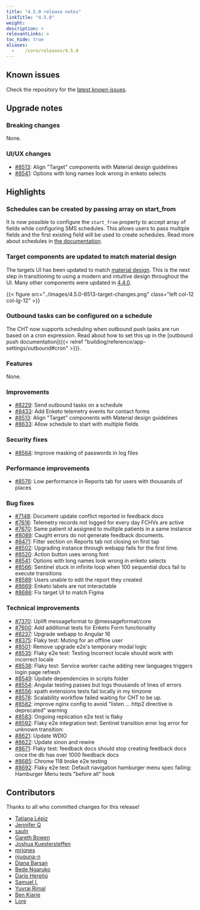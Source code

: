 ```yaml
---
title: "4.5.0 release notes"
linkTitle: "4.5.0"
weight:
description: >
relevantLinks: >
toc_hide: true
aliases:
  -    /core/releases/4.5.0
---
```


## Known issues

Check the repository for the [latest known issues](https://github.com/medic/cht-core/issues?q=is%3Aissue+label%3A%22Affects%3A+4.5.0%22).

## Upgrade notes

### Breaking changes

None.

### UI/UX changes

- [#8513](https://github.com/medic/cht-core/issues/8513): Align "Target" components with Material design guidelines
- [#8541](https://github.com/medic/cht-core/issues/8541): Options with long names look wrong in enketo selects


## Highlights

### Schedules can be created by passing array on start_from

It is now possible to configure the `start_from` property to accept array of fields while configuring SMS schedules. This allows users to pass multiple fields and the first existing field will be used to create schedules. Read more about schedules in [the documentation](https://docs.communityhealthtoolkit.org/apps/reference/app-settings/schedules/#app_settingsjson-schedules).

### Target components are updated to match material design

The targets UI has been updated to match [material design](https://m3.material.io/components/cards/overview). This is the next step in transitioning to using a modern and intuitive design throughout the UI. Many other components were updated in [4.4.0](https://docs.communityhealthtoolkit.org/releases/4.4.0/#uiux-changes).


{{< figure src="../images/4.5.0-8513-target-changes.png" class="left col-12 col-lg-12" >}}
<br clear="all">

### Outbound tasks can be configured on a schedule

The CHT now supports scheduling when outbound push tasks are run based on a cron expression. Read about how to set this up in the [outbound push documentation]({{< relref "building/reference/app-settings/outbound#cron" >}}).


### Features

None.

### Improvements

- [#8229](https://github.com/medic/cht-core/issues/8229): Send outbound tasks on a schedule
- [#8433](https://github.com/medic/cht-core/issues/8433): Add Enketo telemetry events for contact forms
- [#8513](https://github.com/medic/cht-core/issues/8513): Align "Target" components with Material design guidelines
- [#8633](https://github.com/medic/cht-core/issues/8633): Allow schedule to start with multiple fields

### Security fixes

- [#8564](https://github.com/medic/cht-core/issues/8564): Improve masking of passwords in log files

### Performance improvements

- [#8576](https://github.com/medic/cht-core/issues/8576): Low performance in Reports tab for users with thousands of places

### Bug fixes

- [#7148](https://github.com/medic/cht-core/issues/7148): Document update conflict reported in feedback docs
- [#7616](https://github.com/medic/cht-core/issues/7616): Telemetry records not logged for every day FCHVs are active
- [#7670](https://github.com/medic/cht-core/issues/7670): Same patient id assigned to multiple patients in a same instance
- [#8089](https://github.com/medic/cht-core/issues/8089): Caught errors do not generate feedback documents.
- [#8471](https://github.com/medic/cht-core/issues/8471): Filter section on Reports tab not closing on first tap
- [#8502](https://github.com/medic/cht-core/issues/8502): Upgrading instance through webapp fails for the first time.
- [#8520](https://github.com/medic/cht-core/issues/8520): Action button uses wrong font
- [#8541](https://github.com/medic/cht-core/issues/8541): Options with long names look wrong in enketo selects
- [#8566](https://github.com/medic/cht-core/issues/8566): Sentinel stuck in infinite loop when 100 sequential docs fail to execute transitions
- [#8589](https://github.com/medic/cht-core/issues/8589): Users unable to edit the report they created
- [#8669](https://github.com/medic/cht-core/issues/8669): Enketo labels are not interactable
- [#8686](https://github.com/medic/cht-core/issues/8686): Fix target UI to match Figma

### Technical improvements

- [#7370](https://github.com/medic/cht-core/issues/7370): Uplift messageformat to @messageformat/core
- [#7600](https://github.com/medic/cht-core/issues/7600): Add additional tests for Enketo Form functionality
- [#8237](https://github.com/medic/cht-core/issues/8237): Upgrade webapp to Angular 16
- [#8375](https://github.com/medic/cht-core/issues/8375): Flaky test:  Muting for an offline user
- [#8501](https://github.com/medic/cht-core/issues/8501): Remove upgrade e2e's temporary modal logic
- [#8535](https://github.com/medic/cht-core/issues/8535): Flaky e2e test:  Testing Incorrect locale should work with incorrect locale
- [#8538](https://github.com/medic/cht-core/issues/8538): Flaky test: Service worker cache  adding new languages triggers login page refresh
- [#8549](https://github.com/medic/cht-core/issues/8549): Update dependencies in scripts folder
- [#8554](https://github.com/medic/cht-core/issues/8554): Angular testing passes but logs thousands of lines of errors
- [#8556](https://github.com/medic/cht-core/issues/8556): xpath extensions tests fail locally in my timzone
- [#8578](https://github.com/medic/cht-core/issues/8578): Scalability workflow failed waiting for CHT to be up.
- [#8582](https://github.com/medic/cht-core/issues/8582): improve nginx config to avoid "listen ... http2 directive is deprecated" warning
- [#8583](https://github.com/medic/cht-core/issues/8583): Ongoing replication e2e test is flaky
- [#8592](https://github.com/medic/cht-core/issues/8592): Flaky e2e integration test: Sentinel transition error log error for unknown transition:
- [#8621](https://github.com/medic/cht-core/issues/8621): Update WDIO
- [#8622](https://github.com/medic/cht-core/issues/8622): Update sinon and rewire
- [#8671](https://github.com/medic/cht-core/issues/8671): Flaky test: feedback docs should stop creating feedback docs once the db has over 1000 feedback docs
- [#8685](https://github.com/medic/cht-core/issues/8685): Chrome 118 broke e2e testing
- [#8692](https://github.com/medic/cht-core/issues/8692): Flaky e2e test: Default navigation hamburger menu spec failing: Hamburger Menu tests "before all" hook




## Contributors

Thanks to all who committed changes for this release!

- [Tatiana Lépiz](https://github.com/tatilepizs)
- [Jennifer Q](https://github.com/latin-panda)
- [sauln](https://github.com/fardarter)
- [Gareth Bowen](https://github.com/garethbowen)
- [Joshua Kuestersteffen](https://github.com/jkuester)
- [mrjones](https://github.com/mrjones-plip)
- [njuguna-n](https://github.com/njuguna-n)
- [Diana Barsan](https://github.com/dianabarsan)
- [Bede Ngaruko](https://github.com/ngaruko)
- [Darío Hereñú](https://github.com/kant)
- [Samuel I.](https://github.com/samuelimoisili)
- [Yuvraj Rimal](https://github.com/1yuv)
- [Ben Kiarie](https://github.com/Benmuiruri)
- [Lore](https://github.com/lorerod)

